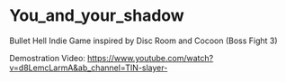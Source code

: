 # You_and_your_shadow
Bullet Hell Indie Game inspired by Disc Room and Cocoon (Boss Fight 3)


Demostration Video: https://www.youtube.com/watch?v=d8LemcLarmA&ab_channel=TIN-slayer-
